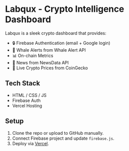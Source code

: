 # Labqux - Crypto Intelligence Dashboard

Labqux is a sleek crypto dashboard that provides:

- 🔒 Firebase Authentication (email + Google login)
- 🐋 Whale Alerts from Whale Alert API
- 📊 On-chain Metrics
- 📰 News from NewsData API
- 💸 Live Crypto Prices from CoinGecko

## Tech Stack
- HTML / CSS / JS
- Firebase Auth
- Vercel Hosting

## Setup
1. Clone the repo or upload to GitHub manually.
2. Connect Firebase project and update `firebase.js`.
3. Deploy via [Vercel](https://vercel.com/).
